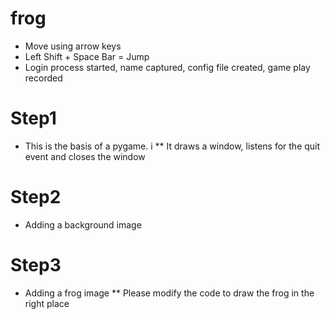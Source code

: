 # frog

* Move using arrow keys
* Left Shift + Space Bar = Jump
* Login process started, name captured, config file created, game play recorded

# Step1
* This is the basis of a pygame. i
** It draws a window, listens for the quit event and closes the window

# Step2
* Adding a background image

# Step3
* Adding a frog image
** Please modify the code to draw the frog in the right place